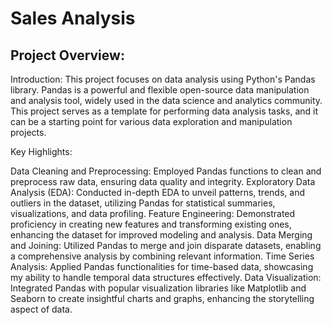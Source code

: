 # Sales Analysis

## Project Overview:

Introduction:
This project focuses on data analysis using Python's Pandas library. Pandas is a powerful and flexible open-source data manipulation and analysis tool, widely used in the data science and analytics community. This project serves as a template for performing data analysis tasks, and it can be a starting point for various data exploration and manipulation projects.

Key Highlights:

Data Cleaning and Preprocessing: Employed Pandas functions to clean and preprocess raw data, ensuring data quality and integrity.
Exploratory Data Analysis (EDA): Conducted in-depth EDA to unveil patterns, trends, and outliers in the dataset, utilizing Pandas for statistical summaries, visualizations, and data profiling.
Feature Engineering: Demonstrated proficiency in creating new features and transforming existing ones, enhancing the dataset for improved modeling and analysis.
Data Merging and Joining: Utilized Pandas to merge and join disparate datasets, enabling a comprehensive analysis by combining relevant information.
Time Series Analysis: Applied Pandas functionalities for time-based data, showcasing my ability to handle temporal data structures effectively.
Data Visualization: Integrated Pandas with popular visualization libraries like Matplotlib and Seaborn to create insightful charts and graphs, enhancing the storytelling aspect of data.